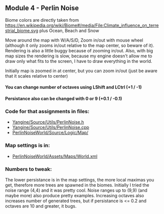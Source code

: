 ## Module 4 - Perlin Noise

Biome colors are directly taken from https://en.wikipedia.org/wiki/Biome#/media/File:Climate_influence_on_terrestrial_biome.svg plus Ocean, Beach and Snow

Move around the map with W/A/S/D, Zoom in/out with mouse wheel (although it only zooms in/out relative to the map center, so beware of it). Rendering is also a little buggy because of zooming in/out. Also, with big map sizes the rendering is slow, because my engine doesn't allow me to draw only what fits to the screen, I have to draw everything in the world.

Initially map is zoomed in at center, but you can zoom in/out (just be aware that it scales relative to center)

#### You can change number of octaves using LShift and LCtrl (+1 / -1)
#### Persistance also can be changed with 0 or 9 (+0.1 / -0.1)

### Code for that assignments in files:

* [Yangine/Source/Utils/PerlinNoise.h](Yangine/Source/Utils/PerlinNoise.h)
* [Yangine/Source/Utils/PerlinNoise.cpp](Yangine/Source/Utils/PerlinNoise.cpp)
* [PerlinNoiseWorld/Source/Logic/Map/](PerlinNoiseWorld/Source/Logic/Map/)

### Map settings is in:

* [PerlinNoiseWorld/Assets/Maps/World.xml](PerlinNoiseWorld/Assets/Maps/World.xml)

### Numbers to tweak:

The lower persistance is in the map settings, the more local maximas you get, therefore more trees are spawned in the biomes.
Initially I tried the noise range (4,4) and it was pretty cool. Noise ranges up to (9,9) (and maybe more) also produce pretty examples.
Increasing octaves also increases number of generated trees, but if persistance is <= 0.2 and octaves are 10 and greater, it bugs.
